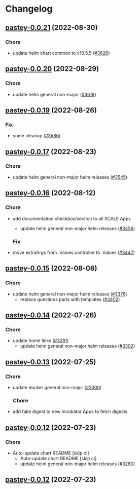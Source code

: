 # Changelog



## [pastey-0.0.21](https://github.com/truecharts/charts/compare/pastey-0.0.20...pastey-0.0.21) (2022-08-30)

### Chore

- update helm chart common to v10.5.5 ([#3626](https://github.com/truecharts/charts/issues/3626))




## [pastey-0.0.20](https://github.com/truecharts/charts/compare/pastey-0.0.19...pastey-0.0.20) (2022-08-29)

### Chore

- update helm general non-major ([#3619](https://github.com/truecharts/charts/issues/3619))




## [pastey-0.0.19](https://github.com/truecharts/charts/compare/pastey-0.0.17...pastey-0.0.19) (2022-08-26)

### Fix

- some cleanup ([#3586](https://github.com/truecharts/charts/issues/3586))




## [pastey-0.0.17](https://github.com/truecharts/charts/compare/pastey-0.0.16...pastey-0.0.17) (2022-08-23)

### Chore

- update helm general non-major helm releases ([#3545](https://github.com/truecharts/charts/issues/3545))




## [pastey-0.0.16](https://github.com/truecharts/charts/compare/pastey-0.0.15...pastey-0.0.16) (2022-08-12)

### Chore

- add documentation checkbox/section to all SCALE Apps
  - update helm general non-major helm releases ([#3456](https://github.com/truecharts/charts/issues/3456))

  ### Fix

- move extraArgs from .Values.controller to .Values ([#3447](https://github.com/truecharts/charts/issues/3447))




## [pastey-0.0.15](https://github.com/truecharts/charts/compare/pastey-0.0.14...pastey-0.0.15) (2022-08-08)

### Chore

- update helm general non-major helm releases ([#3376](https://github.com/truecharts/charts/issues/3376))
  - replace questions parts with templates ([#3402](https://github.com/truecharts/charts/issues/3402))




## [pastey-0.0.14](https://github.com/truecharts/apps/compare/pastey-0.0.13...pastey-0.0.14) (2022-07-26)

### Chore

- update home links ([#3291](https://github.com/truecharts/apps/issues/3291))
  - update helm general non-major helm releases ([#3302](https://github.com/truecharts/apps/issues/3302))




## [pastey-0.0.13](https://github.com/truecharts/apps/compare/pastey-0.0.12...pastey-0.0.13) (2022-07-25)

### Chore

- update docker general non-major ([#3300](https://github.com/truecharts/apps/issues/3300))

  ### Chore

- add fake digest to new incubator Apps to fetch digests




## [pastey-0.0.12](https://github.com/truecharts/apps/compare/pastey-0.0.11...pastey-0.0.12) (2022-07-23)

### Chore

- Auto-update chart README [skip ci]
  - Auto-update chart README [skip ci]
  - update helm general non-major helm releases ([#3280](https://github.com/truecharts/apps/issues/3280))




## [pastey-0.0.12](https://github.com/truecharts/apps/compare/pastey-0.0.11...pastey-0.0.12) (2022-07-23)
